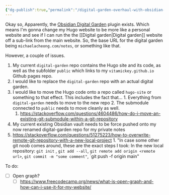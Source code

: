 ```yaml
---
{"dg-publish":true,"permalink":"/digital-garden-overhaul-with-obsidian-plugin/","title":"Digital Garden overhaul with Obsidian Plugin","tags":["technology","website","coding"],"created":"2023-10-05","updated":"2024-02-19"}
---
```



Okay so, Apparently, the [Obsidian Digital Garden](https://github.com/oleeskild/Obsidian-Digital-Garden) plugin exists. Which means I'm gonna change my Hugo website to be more like a personal website and see if I can run the the [[Digital garden\|Digital garden]] website off a sub-link from the main website. So, the base URL for the digital garden being `michaelacheong.com/notes`, or something like that.

However, a couple of issues.

1. My current `digital-garden` repo contains the Hugo site and its code, as well as the subfolder `public` which links to my `vitamickey.github.io` Github pages repo.
  1. I would like to replace the `digital-garden` repo with an actual digital garden.
  2. I would like to move the Hugo code onto a repo called `hugo-site` or something to that effect. This includes the fact that...
    1. Everything from `digital-garden` needs to move to the new repo
    2. The submodule connected to `public` needs to move cleanly as well.
      1. https://stackoverflow.com/questions/4604486/how-do-i-move-an-existing-git-submodule-within-a-git-repository
2. My current existing Obsidian vault needs to be force pushed onto my now renamed digital-garden repo for my private notes
  1. https://stackoverflow.com/questions/51275223/how-to-overwrite-remote-git-repository-with-a-new-local-project
    1. "In case some other git noob comes around, these are the exact steps I took: In the new local repository: `git init` , `git add --all`, `git remote add origin <remote url>`, `git commit -m "some comment"`, `git push -f origin main"

To do:

- [ ] Open graph?
  - [ ] https://www.freecodecamp.org/news/what-is-open-graph-and-how-can-i-use-it-for-my-website/
